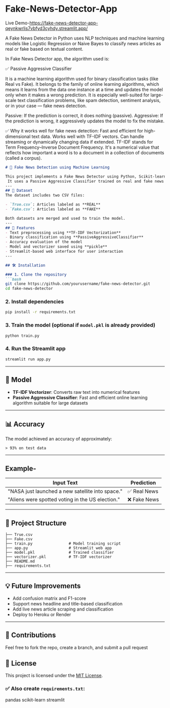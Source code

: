 # Fake-News-Detector-App

Live Demo-https://fake-news-detector-app-qeynkwrlis7vbfyd3cyhdy.streamlit.app/



A Fake News Detector in Python uses NLP techniques and machine learning models like Logistic Regression or Naive Bayes to classify news articles as real or fake based on textual content.

In Fake News Detector app, the algorithm used is:

✅ Passive Aggressive Classifier

It is a machine learning algorithm used for binary classification tasks (like Real vs Fake).
It belongs to the family of online learning algorithms, which means it learns from the data one instance at a time and updates the model only when it makes a wrong prediction.
It is especially well-suited for large-scale text classification problems, like spam detection, sentiment analysis, or in your case — fake news detection.

Passive: If the prediction is correct, it does nothing (passive).
Aggressive: If the prediction is wrong, it aggressively updates the model to fix the mistake.

✅ Why it works well for fake news detection:
Fast and efficient for high-dimensional text data.
Works well with TF-IDF vectors.
Can handle streaming or dynamically changing data if extended.
TF-IDF stands for Term Frequency–Inverse Document Frequency. It's a numerical value that reflects how important a word is to a document in a collection of documents (called a corpus).

````markdown
# 📰 Fake News Detection using Machine Learning

This project implements a Fake News Detector using Python, Scikit-learn, and Streamlit.
 It uses a Passive Aggressive Classifier trained on real and fake news datasets to classify news articles as **REAL** or **FAKE**.
---
## 📂 Dataset
The dataset includes two CSV files:

- `True.csv`: Articles labeled as **REAL**
- `Fake.csv`: Articles labeled as **FAKE**

Both datasets are merged and used to train the model.
---
## 📌 Features
- Text preprocessing using **TF-IDF Vectorization**
- Binary classification using **PassiveAggressiveClassifier**
- Accuracy evaluation of the model
- Model and vectorizer saved using **pickle**
- Streamlit-based web interface for user interaction
---

## 🛠️ Installation

### 1. Clone the repository
```bash
git clone https://github.com/yourusername/fake-news-detector.git
cd fake-news-detector
````
### 2. Install dependencies
```bash
pip install -r requirements.txt
```
### 3. Train the model (optional if `model.pkl` is already provided)

```bash
python train.py
```

### 4. Run the Streamlit app

```bash
streamlit run app.py
```

---

## 🧠 Model

* **TF-IDF Vectorizer**: Converts raw text into numerical features
* **Passive Aggressive Classifier**: Fast and efficient online learning algorithm suitable for large datasets

---

## 📊 Accuracy

The model achieved an accuracy of approximately:

```
> 93% on test data
```
---

## Example-

| Input Text                                       | Prediction  |
| ------------------------------------------------ | ----------- |
| "NASA just launched a new satellite into space." | ✅ Real News |
| "Aliens were spotted voting in the US election." | ❌ Fake News |

---

## 📁 Project Structure

```
├── True.csv
├── Fake.csv
├── train.py                # Model training script
├── app.py                  # Streamlit web app
├── model.pkl               # Trained classifier
├── vectorizer.pkl          # TF-IDF vectorizer
├── README.md
├── requirements.txt
```

---
## 💡 Future Improvements

* Add confusion matrix and F1-score
* Support news headline and title-based classification
* Add live news article scraping and classification
* Deploy to Heroku or Render
---

## 🤝 Contributions

Feel free to fork the repo, create a branch, and submit a pull request
## 📄 License
This project is licensed under the [MIT License](LICENSE).
### ✅ Also create `requirements.txt`:
pandas
scikit-learn
streamlit
